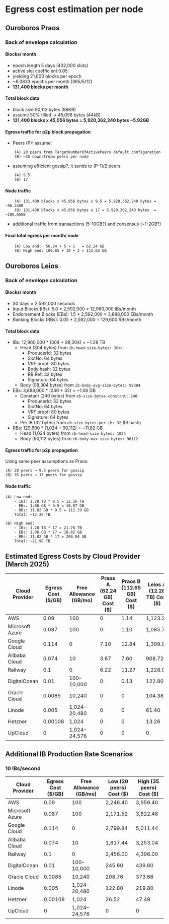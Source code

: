 # Egress cost estimation per node

## Ouroboros Praos

### Back of envelope calculation

#### Blocks/ month
- epoch length 5 days (432,000 slots)
- active slot coefficient 0.05
- yielding 21,600 blocks per epoch
- ~6.0833 epochs per month (365/5/12)
- **131,400 blocks per month**

#### Total block data
- block size 90,112 bytes (88KB)
- assume 50% filled → 45,056 bytes (44kB)
- **131,400 blocks x 45,056 bytes = 5,920,362,240 bytes ~5.92GB**

#### Egress traffic for p2p block propagation
- Peers (P): assume:
```
    (A) 20 peers from TargetNumberOfActivePeers default configuration
    (B) ~35 downstream peers per node
```

- assuming efficient gossip?, it sends to (P-1)/2 peers:
```
    (A) 9.5
    (B) 17 
```

#### Node traffic
```    
    (A) 131,400 blocks x 45,056 bytes x 9.5 = 5,920,362,240 bytes = ~56.24GB
    (B) 131,400 blocks x 45,056 bytes x 17 = 5,920,362,240 bytes  = ~100.65GB
```
 
- additional traffic from transactions (5-10GB?) and consensus (~1-2GB?)

#### Final total egress per month/ node
```
    (A) Low end:  56.24 + 5 + 1   = 62.24 GB
    (B) High end: 100.65 + 10 + 2 = 112.65 GB
```

## Ouroboros Leios

### Back of envelope calculation

#### Blocks/ month
- 30 days = 2,592,000 seconds
- Input Blocks (IBs): 5.0 * 2,592,000 = 12,960,000 IBs/month
- Endorsement Blocks (EBs): 1.5 * 2,592,000 = 3,888,000 EBs/month
- Ranking Blocks (RBs): 0.05 * 2,592,000 = 129,600 RBs/month

#### Total block data
- IBs: 12,960,000 * (304 + 98,304) = ~1.28 TB
  - Head (304 bytes) from `ib-head-size-bytes: 304`:
    - ProducerId: 32 bytes
    - SlotNo: 64 bytes
    - VRF proof: 80 bytes
    - Body hash: 32 bytes
    - RB Ref: 32 bytes
    - Signature: 64 bytes
  - Body (98,304 bytes) from `ib-body-avg-size-bytes: 98304`
- EBs: 3,888,000 * (240 + 32) = ~1.06 GB
  - Constant (240 bytes) from `eb-size-bytes-constant: 240`:
    - ProducerId: 32 bytes
    - SlotNo: 64 bytes
    - VRF proof: 80 bytes
    - Signature: 64 bytes
  - Per IB (32 bytes) from `eb-size-bytes-per-ib: 32` (IB hash)
- RBs: 129,600 * (1,024 + 90,112) = ~11.82 GB
  - Head (1,024 bytes) from `rb-head-size-bytes: 1024`
  - Body (90,112 bytes) from `rb-body-max-size-bytes: 90112`

#### Egress traffic for p2p propagation
Using same peer assumptions as Praos:
```
(A) 20 peers → 9.5 peers for gossip
(B) 35 peers → 17 peers for gossip
```

#### Node traffic
```
(A) Low end:
    - IBs: 1.28 TB * 9.5 = 12.16 TB
    - EBs: 1.06 GB * 9.5 = 10.07 GB
    - RBs: 11.82 GB * 9.5 = 112.29 GB
    Total: ~12.28 TB

(B) High end:
    - IBs: 1.28 TB * 17 = 21.76 TB
    - EBs: 1.06 GB * 17 = 18.02 GB
    - RBs: 11.82 GB * 17 = 200.94 GB
    Total: ~21.98 TB
```

## Estimated Egress Costs by Cloud Provider (March 2025)

| Cloud Provider         | Egress Cost ($/GB) | Free Allowance (GB/mo) | Praos A (62.24 GB) Cost ($) | Praos B (112.65 GB) Cost ($) | Leios A (12.28 TB) Cost ($) | Leios B (21.98 TB) Cost ($) |
|-----------------------|--------------------|------------------------|----------------------------|-----------------------------|----------------------------|-----------------------------|
| AWS                   | 0.09              | 100                    | 0                          | 1.14                        | 1,123.20                    | 1,978.20                    |
| Microsoft Azure       | 0.087             | 100                    | 0                          | 1.10                        | 1,085.76                    | 1,911.24                    |
| Google Cloud          | 0.114             | 0                      | 7.10                       | 12.84                       | 1,399.92                    | 2,505.72                    |
| Alibaba Cloud         | 0.074             | 10                     | 3.87                       | 7.60                        | 908.72                      | 1,626.52                    |
| Railway               | 0.1               | 0                      | 6.22                       | 11.27                       | 1,228.00                    | 2,198.00                    |
| DigitalOcean          | 0.01              | 100–10,000             | 0                          | 0.13                        | 122.80                      | 219.80                      |
| Oracle Cloud          | 0.0085            | 10,240                 | 0                          | 0                           | 104.38                      | 186.83                      |
| Linode                | 0.005             | 1,024–20,480           | 0                          | 0                           | 61.40                       | 109.90                      |
| Hetzner               | 0.00108           | 1,024                  | 0                          | 0                           | 13.26                       | 23.74                       |
| UpCloud               | 0                 | 1,024–24,576           | 0                          | 0                           | 0                           | 0                           |

## Additional IB Production Rate Scenarios

### 10 IBs/second
| Cloud Provider         | Egress Cost ($/GB) | Free Allowance (GB/mo) | Low (20 peers) Cost ($) | High (35 peers) Cost ($) |
|-----------------------|--------------------|------------------------|------------------------|-------------------------|
| AWS                   | 0.09              | 100                    | 2,246.40               | 3,956.40                |
| Microsoft Azure       | 0.087             | 100                    | 2,171.52               | 3,822.48                |
| Google Cloud          | 0.114             | 0                      | 2,799.84               | 5,011.44                |
| Alibaba Cloud         | 0.074             | 10                     | 1,817.44               | 3,253.04                |
| Railway               | 0.1               | 0                      | 2,456.00               | 4,396.00                |
| DigitalOcean          | 0.01              | 100–10,000             | 245.60                 | 439.60                  |
| Oracle Cloud          | 0.0085            | 10,240                 | 208.76                 | 373.66                  |
| Linode                | 0.005             | 1,024–20,480           | 122.80                 | 219.80                  |
| Hetzner               | 0.00108           | 1,024                  | 26.52                  | 47.48                   |
| UpCloud               | 0                 | 1,024–24,576           | 0                      | 0                       |